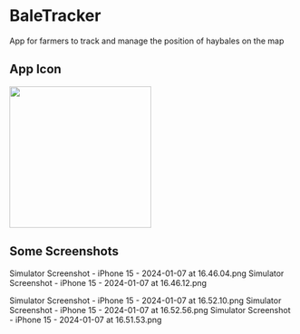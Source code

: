 # BaleTracker
App for farmers to track and manage the position of haybales on the map 

## App Icon
<img src="https://user-images.githubusercontent.com/83785185/199696750-e3f43d8d-93d9-416d-b107-00ad8b04f1e2.png" width="250" height="250">

## Some Screenshots
Simulator Screenshot - iPhone 15 - 2024-01-07 at 16.46.04.png
Simulator Screenshot - iPhone 15 - 2024-01-07 at 16.46.12.png

Simulator Screenshot - iPhone 15 - 2024-01-07 at 16.52.10.png
Simulator Screenshot - iPhone 15 - 2024-01-07 at 16.52.56.png
Simulator Screenshot - iPhone 15 - 2024-01-07 at 16.51.53.png
